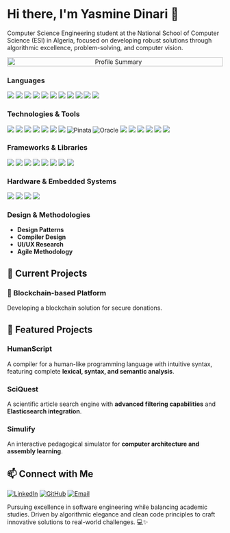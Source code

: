 # Hi there, I'm Yasmine Dinari 👋

Computer Science Engineering student at the National School of Computer Science (ESI) in Algeria, focused on developing robust solutions through algorithmic excellence, problem-solving, and computer vision.

<div align="center">
  <div style="display: flex; align-items: stretch; flex-direction: column; gap: 10px; max-width: 850px; margin: 0 auto;">
    <img src="https://github-profile-summary-cards.vercel.app/api/cards/profile-details?username=dinariyasmine&theme=tokyonight" alt="Profile Summary" style="width: 100%;"/>
  </div>
</div>

### Languages
<p align="left">
  <img src="https://img.shields.io/badge/Python-3776AB?style=for-the-badge&logo=python&logoColor=white" />
  <img src="https://img.shields.io/badge/JavaScript-F7DF1E?style=for-the-badge&logo=javascript&logoColor=black" />
  <img src="https://img.shields.io/badge/TypeScript-3178C6?style=for-the-badge&logo=typescript&logoColor=white" />
  <img src="https://img.shields.io/badge/C-00599C?style=for-the-badge&logo=c&logoColor=white" />
  <img src="https://img.shields.io/badge/Java-007396?style=for-the-badge&logo=java&logoColor=white" />
  <img src="https://img.shields.io/badge/Kotlin-7F52FF?style=for-the-badge&logo=kotlin&logoColor=white" />
  <img src="https://img.shields.io/badge/R-276DC3?style=for-the-badge&logo=r&logoColor=white" />
  <img src="https://img.shields.io/badge/PHP-777BB4?style=for-the-badge&logo=php&logoColor=white" />
  <img src="https://img.shields.io/badge/SQL-4479A1?style=for-the-badge&logo=postgresql&logoColor=white" />
  <img src="https://img.shields.io/badge/HTML5-E34F26?style=for-the-badge&logo=html5&logoColor=white" />
  <img src="https://img.shields.io/badge/CSS3-1572B6?style=for-the-badge&logo=css3&logoColor=white" />
</p>



### Technologies & Tools
<p align="left">
  <img src="https://img.shields.io/badge/Git-F05032?style=for-the-badge&logo=git&logoColor=white" />
  <img src="https://img.shields.io/badge/GitHub-181717?style=for-the-badge&logo=github&logoColor=white" />
  <img src="https://img.shields.io/badge/Docker-2496ED?style=for-the-badge&logo=docker&logoColor=white" />
  <img src="https://img.shields.io/badge/Jenkins-D24939?style=for-the-badge&logo=jenkins&logoColor=white" />
  <img src="https://img.shields.io/badge/SonarQube-4E9BCD?style=for-the-badge&logo=sonarqube&logoColor=white" />
  <img src="https://img.shields.io/badge/Supabase-3ECF8E?style=for-the-badge&logo=supabase&logoColor=white" />
  <img src="https://img.shields.io/badge/MongoDB%20Atlas-47A248?style=for-the-badge&logo=mongodb&logoColor=white" />
  <img src="https://img.shields.io/badge/Pinata-FFCB05?style=for-the-badge&logo=pinata&logoColor=black" alt="Pinata"/>
  <img src="https://img.shields.io/badge/Oracle-F80000?style=for-the-badge&logo=oracle&logoColor=white" alt="Oracle"/>
  <img src="https://img.shields.io/badge/Jupyter-F37626?style=for-the-badge&logo=jupyter&logoColor=white" />
  <img src="https://img.shields.io/badge/Google%20Colab-F9AB00?style=for-the-badge&logo=googlecolab&logoColor=white" />
  <img src="https://img.shields.io/badge/OpenCV-5C3EE8?style=for-the-badge&logo=opencv&logoColor=white" />
  <img src="https://img.shields.io/badge/Zapier-FF4A00?style=for-the-badge&logo=zapier&logoColor=white" />
  <img src="https://img.shields.io/badge/Roboflow-101827?style=for-the-badge&logo=roboflow&logoColor=white" />
  <img src="https://img.shields.io/badge/Ultralytics-YOLO-9400D3?style=for-the-badge&logo=ultralytics&logoColor=white&color=0000FF" />
</p>


### Frameworks & Libraries
<p align="left">
  <img src="https://img.shields.io/badge/Node.js-339933?style=for-the-badge&logo=nodedotjs&logoColor=white" />
  <img src="https://img.shields.io/badge/React-61DAFB?style=for-the-badge&logo=react&logoColor=black" />
  <img src="https://img.shields.io/badge/Express.js-000000?style=for-the-badge&logo=express&logoColor=white" />
  <img src="https://img.shields.io/badge/FastAPI-009688?style=for-the-badge&logo=fastapi&logoColor=white" />
  <img src="https://img.shields.io/badge/NestJS-E0234E?style=for-the-badge&logo=nestjs&logoColor=white" />
  <img src="https://img.shields.io/badge/Next.js-000000?style=for-the-badge&logo=nextdotjs&logoColor=white" />
  <img src="https://img.shields.io/badge/TailwindCSS-06B6D4?style=for-the-badge&logo=tailwindcss&logoColor=white" />
  <img src="https://img.shields.io/badge/Django-092E20?style=for-the-badge&logo=django&logoColor=white" />
</p>


### Hardware & Embedded Systems
<p align="left">
  <img src="https://img.shields.io/badge/Raspberry%20Pi-C51A4A?style=for-the-badge&logo=raspberrypi&logoColor=white" />
  <img src="https://img.shields.io/badge/Arduino-00979D?style=for-the-badge&logo=arduino&logoColor=white" />
  <img src="https://img.shields.io/badge/ESP32-323232?style=for-the-badge&logo=espressif&logoColor=white" />
  <img src="https://img.shields.io/badge/GSM%20Module-1A73E8?style=for-the-badge&logo=qualcomm&logoColor=white" />
</p>





### Design & Methodologies
- **Design Patterns**
- **Compiler Design**
- **UI/UX Research**
- **Agile Methodology**

## 🔭 Current Projects

### 🔗 Blockchain-based Platform
Developing a blockchain solution for secure donations.

## 🚀 Featured Projects

### **HumanScript**
A compiler for a human-like programming language with intuitive syntax, featuring complete **lexical, syntax, and semantic analysis**.

### **SciQuest**
A scientific article search engine with **advanced filtering capabilities** and **Elasticsearch integration**.

### **Simulify**
An interactive pedagogical simulator for **computer architecture and assembly learning**.


## 📫 Connect with Me

[![LinkedIn](https://img.shields.io/badge/-LinkedIn-0077B5?style=for-the-badge&logo=linkedin&logoColor=white)](https://linkedin.com/in/dinari-yasmine)
[![GitHub](https://img.shields.io/badge/-GitHub-181717?style=for-the-badge&logo=github&logoColor=white)](https://github.com/dinariyasmine)
[![Email](https://img.shields.io/badge/-Email-D14836?style=for-the-badge&logo=gmail&logoColor=white)](mailto:ly_dinari@esi.dz)

Pursuing excellence in software engineering while balancing academic studies. Driven by algorithmic elegance and clean code principles to craft innovative solutions to real-world challenges. 💻✨

